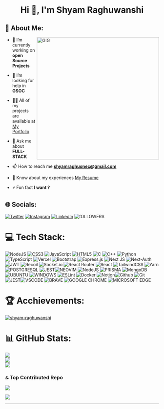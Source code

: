 <h1 align="center">Hi 👋, I'm Shyam Raghuwanshi</h1>
 

## 💫 About Me:
<img align="right" width="400" src="https://media0.giphy.com/media/vrJbsF0hf9bWMjOUvc/giphy.gif?cid=ecf05e47n0yq0kg3yobl1kq1oisn4y6q8qp2bqqoa2p44ocq&ep=v1_gifs_search&rid=giphy.gif&ct=g" alt="GIG" />

- 🔭 I’m currently working on **open Source Projects** 

- 🤝 I’m looking for help in **GSOC**

- 👨‍💻 All of my projects are available at [My Portfolio](https://shyam-dev.vercel.app/)

- 💬 Ask me about **FULL-STACK**

- 📫 How to reach me **shyamraghuonec@gmail.com**

- 📄 Know about my experiences [My Resume](https://shyam-dev.vercel.app/Shyam-Raghuwanshi.pdf)

- ⚡ Fun fact **I want ?**


## 🌐 Socials:
[![Twitter](https://img.shields.io/badge/Twitter-%231DA1F2.svg?logo=Twitter&logoColor=white)](https://twitter.com/shyam_raghuonec) [![Instagram](https://img.shields.io/badge/Instagram-%23E4405F.svg?logo=Instagram&logoColor=white)](https://instagram.com/shyam_raghuonec) [![LinkedIn](https://img.shields.io/badge/LinkedIn-%230077B5.svg?logo=linkedin&logoColor=white)](https://linkedin.com/in/shyam-raghuwanshi) 
  ![fOLLOWERS](https://img.shields.io/github/followers/Shyam-Raghuwanshi.svg?style=social&label=Follow&maxAge=2592000)

  # 💻 Tech Stack:
![NodeJS](https://img.shields.io/badge/node.js-6DA55F?style=for-the-badge&logo=node.js&logoColor=white) ![CSS3](https://img.shields.io/badge/css3-%231572B6.svg?style=for-the-badge&logo=css3&logoColor=white) ![JavaScript](https://img.shields.io/badge/javascript-%23323330.svg?style=for-the-badge&logo=javascript&logoColor=%23F7DF1E) ![HTML5](https://img.shields.io/badge/html5-%23E34F26.svg?style=for-the-badge&logo=html5&logoColor=white) ![C](https://img.shields.io/badge/C-E10098?style=for-the-badge&logo=C&logoColor=white) ![C++](https://img.shields.io/badge/c++-%23777BB4.svg?style=for-the-badge&logo=C++&logoColor=white) ![Python](https://img.shields.io/badge/python-3670A0?style=for-the-badge&logo=python&logoColor=ffdd54) ![TypeScript](https://img.shields.io/badge/typescript-%23007ACC.svg?style=for-the-badge&logo=typescript&logoColor=white) ![Vercel](https://img.shields.io/badge/vercel-%23000000.svg?style=for-the-badge&logo=vercel&logoColor=white) ![Bootstrap](https://img.shields.io/badge/bootstrap-%23563D7C.svg?style=for-the-badge&logo=bootstrap&logoColor=white) ![Express.js](https://img.shields.io/badge/express.js-%23404d59.svg?style=for-the-badge&logo=express&logoColor=%2361DAFB) ![Next JS](https://img.shields.io/badge/Next-black?style=for-the-badge&logo=next.js&logoColor=white) ![Next-Auth](https://img.shields.io/badge/NextAuth-3670A0?style=for-the-badge&logo=next.js&logoColor=ffdd54) ![JWT](https://img.shields.io/badge/json%20web%20tokens-323330?style=for-the-badge&logo=json-web-tokens&logoColor=pink) ![Recoil](https://img.shields.io/badge/recoil-%23593d88.svg?style=for-the-badge&logo=recoil&logoColor=white) ![Socket.io](https://img.shields.io/badge/Socket.io-black?style=for-the-badge&logo=socket.io&badgeColor=010101) ![React Router](https://img.shields.io/badge/React_Router-CA4245?style=for-the-badge&logo=react-router&logoColor=white) ![React](https://img.shields.io/badge/react-%2320232a.svg?style=for-the-badge&logo=react&logoColor=%2361DAFB) ![TailwindCSS](https://img.shields.io/badge/tailwindcss-%2338B2AC.svg?style=for-the-badge&logo=tailwind-css&logoColor=white) ![Yarn](https://img.shields.io/badge/yarn-%232C8EBB.svg?style=for-the-badge&logo=yarn&logoColor=white) ![POSTGRESQL](https://img.shields.io/badge/PostgreSQL-316192?style=for-the-badge&logo=postgresql&logoColor=white) ![JEST](https://img.shields.io/badge/Jest-323330?style=for-the-badge&logo=Jest&logoColor=white)![NEOVIM](https://img.shields.io/badge/NeoVim-%2357A143.svg?&style=for-the-badge&logo=neovim&logoColor=white)
![NodeJS](https://img.shields.io/badge/node.js-6DA55F?style=for-the-badge&logo=node.js&logoColor=white) ![PRISMA](https://img.shields.io/badge/Prisma-3982CE?style=for-the-badge&logo=Prisma&logoColor=white) ![MongoDB](https://img.shields.io/badge/MongoDB-%234ea94b.svg?style=for-the-badge&logo=mongodb&logoColor=white) ![UBUNTU](https://img.shields.io/badge/Ubuntu-E95420?style=for-the-badge&logo=ubuntu&logoColor=white) ![WINDOWS](https://img.shields.io/badge/Windows-0078D6?style=for-the-badge&logo=windows&logoColor=white) ![ESLint](https://img.shields.io/badge/ESLint-4B3263?style=for-the-badge&logo=eslint&logoColor=white) ![Docker](https://img.shields.io/badge/docker-%230db7ed.svg?style=for-the-badge&logo=docker&logoColor=white) ![Notion](https://img.shields.io/badge/Notion-%23000000.svg?style=for-the-badge&logo=notion&logoColor=white)![Github](https://img.shields.io/badge/github-%232C8EBB.svg?style=for-the-badge&logo=github&logoColor=white) ![Git](https://img.shields.io/badge/GIT-E44C30?style=for-the-badge&logo=git&logoColor=white)![JEST](https://img.shields.io/badge/Jest-323330?style=for-the-badge&logo=Jest&logoColor=white)![VSCODE](https://img.shields.io/badge/Visual_Studio_Code-0078D4?style=for-the-badge&logo=visual%20studio%20code&logoColor=white) 
![BRAVE](https://img.shields.io/badge/Brave-FF1B2D?style=for-the-badge&logo=Brave&logoColor=white)
![GOOGLE CHROME](https://img.shields.io/badge/Google_chrome-4285F4?style=for-the-badge&logo=Google-chrome&logoColor=white)
![MICROSOFT EDGE](https://img.shields.io/badge/Microsoft_Edge-0078D7?style=for-the-badge&logo=Microsoft-edge&logoColor=white)

# 🏆 Acchievements:
  <p align="left"> <a href="https://github.com/ryo-ma/github-profile-trophy"><img src="https://github-profile-trophy.vercel.app/?username=shyam-raghuwanshi&theme=darkhub" alt="shyam-raghuwanshi" /></a> </p>

# 📊 GitHub Stats:
![](https://github-readme-stats.vercel.app/api?username=shyam-raghuwanshi&theme=dark&hide_border=false&include_all_commits=false&count_private=false)<br/>
![](https://github-readme-streak-stats.herokuapp.com/?user=shyam-raghuwanshi&theme=dark&hide_border=false)<br/>
![](https://github-readme-stats.vercel.app/api/top-langs/?username=shyam-raghuwanshi&theme=dark&hide_border=false&include_all_commits=false&count_private=false&layout=compact)

### 🔝 Top Contributed Repo
![](https://github-contributor-stats.vercel.app/api?username=shyam-raghuwanshi&limit=5&theme=tokyonight&combine_all_yearly_contributions=true)

<a align="right" href="https://visitcount.itsvg.in">
  <img src="https://visitcount.itsvg.in/api?id=shyam-raghuwanshi&label=Profile%20Views&color=0&icon=0&pretty=false" />
</a>
 
---
